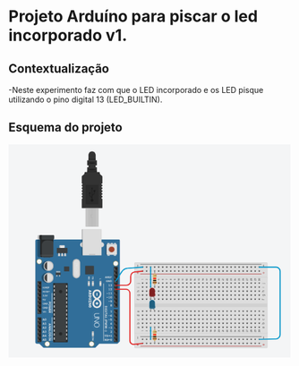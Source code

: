# Projeto Arduíno para piscar o led incorporado v1.

## Contextualização

-Neste experimento faz com que o LED incorporado e os LED pisque utilizando o pino digital 13 (LED_BUILTIN).<br>

## Esquema do projeto

![Esquema do projeto](esquema_projeto_v4.png)
